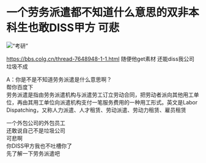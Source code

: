 # 一个劳务派遣都不知道什么意思的双非本科生也敢DISS甲方 可悲


![“考研”](https://i.loli.net/2019/11/08/ZjH4NpbSFWxA1e5.jpg)

https://bbs.colg.cn/thread-7648948-1-1.html
随便他get素材
还能diss我公司垃圾不成


A：你是不是不知道劳务派遣是什么意思啊？  
帮你百度下  
劳务派遣是指由劳务派遣机构与派遣劳工订立劳动合同，把劳动者派向其他用工单位，再由其用工单位向派遣机构支付一笔服务费用的一种用工形式。英文是Labor Dispatching，又称人力派遣、人才租赁、劳动派遣、劳动力租赁、雇员租赁
  
一个外包公司的外包员工  
还敢说自己不是垃圾公司  
可悲啊  
你DISS甲方我也不吐槽你了  
先了解一下劳务派遣吧  
